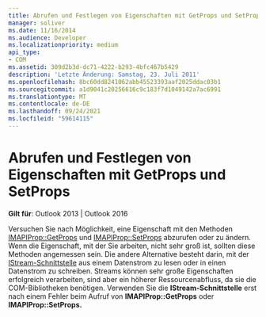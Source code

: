 ```yaml
---
title: Abrufen und Festlegen von Eigenschaften mit GetProps und SetProps
manager: soliver
ms.date: 11/16/2014
ms.audience: Developer
ms.localizationpriority: medium
api_type:
- COM
ms.assetid: 309d2b3d-dc71-4222-b293-4bfc467b5429
description: 'Letzte Änderung: Samstag, 23. Juli 2011'
ms.openlocfilehash: 8bc60dd8241062abb45523393aaf2025ddac03b1
ms.sourcegitcommit: a1d9041c20256616c9c183f7d1049142a7ac6991
ms.translationtype: MT
ms.contentlocale: de-DE
ms.lasthandoff: 09/24/2021
ms.locfileid: "59614115"
---
```

# <a name="getting-and-setting-properties-with-getprops-and-setprops"></a>Abrufen und Festlegen von Eigenschaften mit GetProps und SetProps
 
**Gilt für**: Outlook 2013 | Outlook 2016 
  
Versuchen Sie nach Möglichkeit, eine Eigenschaft mit den Methoden [IMAPIProp::GetProps](imapiprop-getprops.md) und [IMAPIProp::SetProps](imapiprop-setprops.md) abzurufen oder zu ändern. Wenn die Eigenschaft, mit der Sie arbeiten, nicht sehr groß ist, sollten diese Methoden angemessen sein. Die andere Alternative besteht darin, mit der [IStream-Schnittstelle](https://msdn.microsoft.com/library/aa380034%28VS.85%29.aspx) aus einem Datenstrom zu lesen oder in einen Datenstrom zu schreiben. Streams können sehr große Eigenschaften erfolgreich verarbeiten, sind aber ein höherer Ressourcenabfluss, da sie die COM-Bibliotheken benötigen. Verwenden Sie die **IStream-Schnittstelle** erst nach einem Fehler beim Aufruf von **IMAPIProp::GetProps** oder **IMAPIProp::SetProps.** 
  

